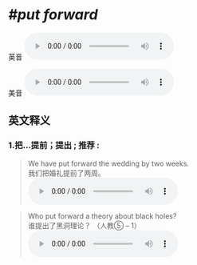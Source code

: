 # ***\#put forward*** 
英音
<audio src="./media/put forward1.aac" controls="controls"></audio>

美音
<audio src="./media/put forward2.aac" controls="controls"></audio>



  

英文释义
---
### 1.**把…提前；提出 ; 推荐 :**  

 > We have put forward the wedding by two weeks.   
 > 我们把婚礼提前了两周。    
<audio src="./media/put-23.aac" controls="controls"></audio>

 > Who put forward a theory about black holes?   
 > 谁提出了黑洞理论？  （人教⑤ – 1）  
<audio src="./media/put-24.aac" controls="controls"></audio>


